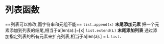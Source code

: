 # 列表函数

==列表可以修改,而字符串和元组不能==
`list.append(x)`   **末尾添加元素**
把一个元素添加到列表的结尾,相当于a[len(a):]=[x]
`list.extend(L)` **末尾添加列表**
通过添加指定列表的所有元素来扩充列表,相当于a[len(a):] = L
`list.`